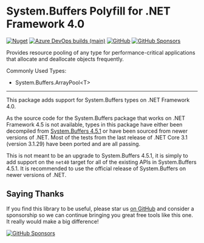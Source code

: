 ﻿System.Buffers Polyfill for .NET Framework 4.0
========

[![Nuget](https://img.shields.io/nuget/dt/NetFx.System.Buffers)](https://www.nuget.org/packages/NetFx.System.Buffers)
[![Azure DevOps builds (main)](https://img.shields.io/azure-devops/build/NightOwl888/NetFx.Polyfills/4/main)](https://dev.azure.com/NightOwl888/NetFx.Polyfills/_build?definitionId=4&_a=summary)
[![GitHub](https://img.shields.io/github/license/NightOwl888/NetFx.Polyfills)](https://github.com/NightOwl888/NetFx.Polyfills/blob/main/LICENSE)
[![GitHub Sponsors](https://img.shields.io/badge/-Sponsor-fafbfc?logo=GitHub%20Sponsors)](https://github.com/sponsors/NightOwl888)

Provides resource pooling of any type for performance-critical applications that allocate and deallocate objects frequently.

Commonly Used Types:
- System.Buffers.ArrayPool&lt;T&gt;

--------------

This package adds support for System.Buffers types on .NET Framework 4.0.

As the source code for the System.Buffers package that works on .NET Framework 4.5 is not available, types in this package have either been decompiled from [System.Buffers 4.5.1](https://www.nuget.org/packages/System.Buffers/4.5.1) or have been sourced from newer versions of .NET. Most of the tests from the last release of .NET Core 3.1 (version 3.1.29) have been ported and are all passing.

This is not meant to be an upgrade to System.Buffers 4.5.1, it is simply to add support on the `net40` target for all of the existing APIs in System.Buffers 4.5.1. It is recommended to use the official release of System.Buffers on newer versions of .NET.

## Saying Thanks

If you find this library to be useful, please star us [on GitHub](https://github.com/NightOwl888/NetFx.Polyfills) and consider a sponsorship so we can continue bringing you great free tools like this one. It really would make a big difference!

[![GitHub Sponsors](https://img.shields.io/badge/-Sponsor-fafbfc?logo=GitHub%20Sponsors)](https://github.com/sponsors/NightOwl888)